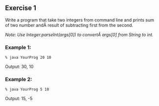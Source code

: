 ## Exercise 1
Write a program that take two integers from command line and prints sum of two number andÂ result of subtracting first from the second.

*Note: Use Integer.parseInt(args[0]) to convertÂ args[0] from String to int.*


### Example 1:
```
% java YourProg 20 10
```
Output: 30, 10

### Example 2:
```
% java YourProg 5 10
```
Output: 15, -5
